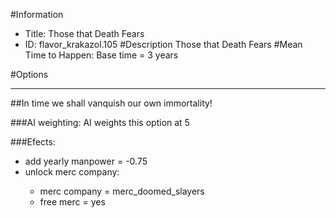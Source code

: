 #Information
 - Title: Those that Death Fears
 - ID: flavor_krakazol.105
#Description
Those that Death Fears
#Mean Time to Happen:
Base time = 3 years

#Options

___
##In time we shall vanquish our own immortality!

###AI weighting:
AI weights this option at 5


###Efects:<ul><li>add yearly manpower = -0.75</li><li>unlock merc company:</li><ul><li>merc company = merc_doomed_slayers</li><li>free merc = yes</li></ul></ul>
